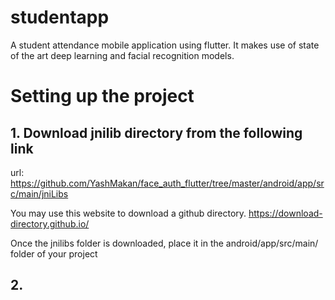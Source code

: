 # studentapp

A student attendance mobile application using flutter. It makes use of state of the art deep learning and facial recognition models.

# Setting up the project

## 1. Download jnilib directory from the following link

url: https://github.com/YashMakan/face_auth_flutter/tree/master/android/app/src/main/jniLibs

You may use this website to download a github directory. https://download-directory.github.io/

Once the jnilibs folder is downloaded, place it in the android/app/src/main/ folder of your project

## 2. 


